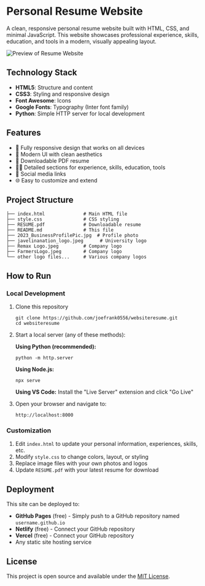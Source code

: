 # Personal Resume Website

A clean, responsive personal resume website built with HTML, CSS, and minimal JavaScript. This website showcases professional experience, skills, education, and tools in a modern, visually appealing layout.

![Preview of Resume Website](preview.png)

## Technology Stack

- **HTML5**: Structure and content
- **CSS3**: Styling and responsive design
- **Font Awesome**: Icons
- **Google Fonts**: Typography (Inter font family)
- **Python**: Simple HTTP server for local development

## Features

- 📱 Fully responsive design that works on all devices
- 🎨 Modern UI with clean aesthetics
- 📄 Downloadable PDF resume
- 👨‍💼 Detailed sections for experience, skills, education, tools
- 🔗 Social media links
- 🌐 Easy to customize and extend

## Project Structure

```
├── index.html              # Main HTML file
├── style.css               # CSS styling
├── RESUME.pdf              # Downloadable resume
├── README.md               # This file
├── 2023_BusinessProfilePic.jpg  # Profile photo
├── javelinanation_logo.jpeg      # University logo
├── Remax Logo.jpeg         # Company logo
├── FarmersLogo.jpeg        # Company logo
└── other logo files...     # Various company logos
```

## How to Run

### Local Development

1. Clone this repository
   ```
   git clone https://github.com/joefrank0556/websiteresume.git
   cd websiteresume
   ```

2. Start a local server (any of these methods):
   
   **Using Python (recommended):**
   ```
   python -m http.server
   ```
   
   **Using Node.js:**
   ```
   npx serve
   ```
   
   **Using VS Code:**
   Install the "Live Server" extension and click "Go Live"

3. Open your browser and navigate to:
   ```
   http://localhost:8000
   ```

### Customization

1. Edit `index.html` to update your personal information, experiences, skills, etc.
2. Modify `style.css` to change colors, layout, or styling
3. Replace image files with your own photos and logos
4. Update `RESUME.pdf` with your latest resume for download

## Deployment

This site can be deployed to:

- **GitHub Pages** (free) - Simply push to a GitHub repository named `username.github.io`
- **Netlify** (free) - Connect your GitHub repository
- **Vercel** (free) - Connect your GitHub repository
- Any static site hosting service

## License

This project is open source and available under the [MIT License](LICENSE).
